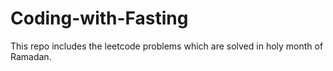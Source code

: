 # Coding-with-Fasting
This repo includes the leetcode problems which are solved in holy month of Ramadan.
